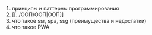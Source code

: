 1. принципы и паттерны программирования
2. [[../ООП/ООП|ООП]] 
3. что такое ssr, spa, ssg (преимущества и недостатки)
2. что такое  PWA
